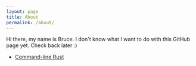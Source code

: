 ```yaml
---
layout: page
title: About
permalink: /about/
---
```


Hi there, my name is Bruce. I don't know what I want to do with this GitHub page yet. Check back later :)

- [Command-line Rust](https://raw.githubusercontent.com/xuganyu96/rust-learning-material/main/Command-Line%20Rust.pdf)
